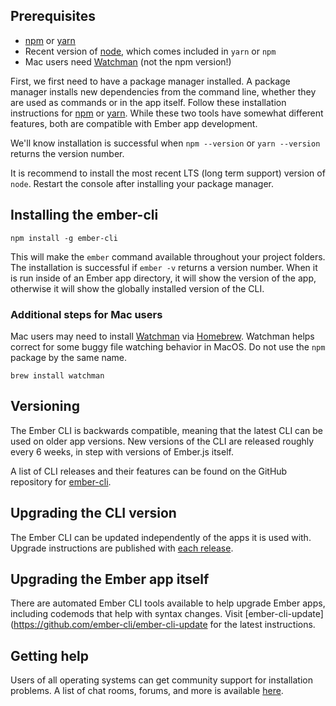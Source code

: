 ## Prerequisites

* [npm](https://www.npmjs.com/get-npm) or [yarn](https://yarnpkg.com/en/docs/install)
* Recent version of [node](https://nodejs.org/en/download/), which comes included in `yarn` or `npm` 
* Mac users need [Watchman](https://facebook.github.io/watchman/) (not the npm version!)

First, we first need to have a package manager installed. A package manager installs new dependencies from the command line, whether they are used as commands or in the app itself. Follow these installation instructions for [npm](https://www.npmjs.com/get-npm) or [yarn](https://yarnpkg.com/en/docs/install). While these two tools have somewhat different features, both are compatible with Ember app development.

We'll know installation is successful when `npm --version` or `yarn --version` returns the version number. 

It is recommend to install the most recent LTS (long term support) version of `node`. Restart the console after installing your package manager.

## Installing the ember-cli

```
npm install -g ember-cli
```

This will make the `ember` command available throughout your project folders. The installation is successful if `ember -v` returns a version number. When it is run inside of an Ember app directory, it will show the version of the app, otherwise it will show the globally installed version of the CLI.

### Additional steps for Mac users

Mac users may need to install [Watchman](https://facebook.github.io/watchman/) via [Homebrew](http://brew.sh/). Watchman helps correct for some buggy file watching behavior in MacOS. Do not use the `npm` package by the same name.

```
brew install watchman
```

## Versioning

The Ember CLI is backwards compatible, meaning that the latest CLI can be used on older app versions. New versions of the CLI are released roughly every 6 weeks, in step with versions of Ember.js itself.

A list of CLI releases and their features can be found on the GitHub repository for [ember-cli](https://github.com/ember-cli/ember-cli/releases).

## Upgrading the CLI version

The Ember CLI can be updated independently of the apps it is used with.
Upgrade instructions are published with [each release](https://github.com/ember-cli/ember-cli/releases).

## Upgrading the Ember app itself

There are automated Ember CLI tools available to help upgrade Ember apps, including codemods that help with syntax changes. Visit
[ember-cli-update](https://github.com/ember-cli/ember-cli-update for the latest instructions.

## Getting help

Users of all operating systems can get community support for installation problems. A list of chat rooms, forums, and more is available [here](https://www.emberjs.com/learn/).